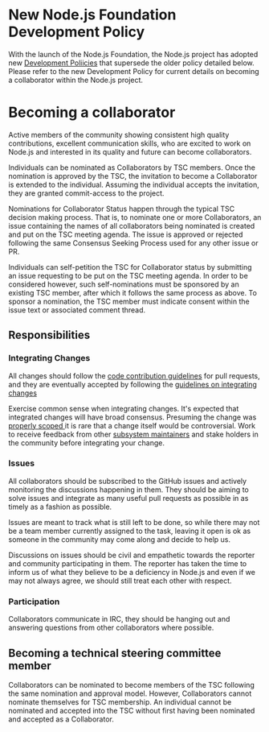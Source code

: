 # New Node.js Foundation Development Policy

With the launch of the Node.js Foundation, the Node.js project has adopted
new [Development Poliicies](https://github.com/nodejs/dev-policy) that
supersede the older policy detailed below. Please refer to the new
Development Policy for current details on becoming a collaborator within the
Node.js project.

# Becoming a collaborator

Active members of the community showing consistent high quality contributions,
excellent communication skills, who are excited to work on Node.js and
interested in its quality and future can become collaborators.

Individuals can be nominated as Collaborators by TSC members. Once the
nomination is approved by the TSC, the invitation to become a Collaborator is
extended to the individual. Assuming the individual accepts the invitation,
they are granted commit-access to the project.

Nominations for Collaborator Status happen through the typical TSC decision
making process. That is, to nominate one or more Collaborators, an issue
containing the names of all collaborators being nominated is created and put
on the TSC meeting agenda. The issue is approved or rejected following the
same Consensus Seeking Process used for any other issue or PR.

Individuals can self-petition the TSC for Collaborator status by submitting an
issue requesting to be put on the TSC meeting agenda. In order to be
considered however, such self-nominations must be sponsored by an existing TSC
member, after which it follows the same process as above. To sponsor a
nomination, the TSC member must indicate consent within the issue text or
associated comment thread.

## Responsibilities

### Integrating Changes

All changes should follow the [code contribution
guidelines](/contribute/code_contributions/) for pull requests,
and they are eventually accepted by following the [guidelines on integrating
changes](/contribute/accepting_contributions.html)

Exercise common sense when integrating changes. It's expected that integrated
changes will have broad consensus. Presuming the change was [properly scoped
](#scoping-features) it is rare that a change itself would be controversial.
Work to receive feedback from other [subsystem
maintainers](/about/organization/#index_md_current_collaborators) and stake
holders in the community before integrating your change.

### Issues

All collaborators should be subscribed to the GitHub issues and actively
monitoring the discussions happening in them. They should be aiming to solve
issues and integrate as many useful pull requests as possible in as timely as
a fashion as possible.

Issues are meant to track what is still left to be done, so while there may not
be a team member currently assigned to the task, leaving it open is ok as
someone in the community may come along and decide to help us.

Discussions on issues should be civil and empathetic towards the reporter and
community participating in them. The reporter has taken the time to inform
us of what they believe to be a deficiency in Node.js and even if we may not
always agree, we should still treat each other with respect.

### Participation

Collaborators communicate in IRC, they should be hanging out and answering
questions from other collaborators where possible.

## Becoming a technical steering committee member

Collaborators can be nominated to become members of the TSC following the same
nomination and approval model. However, Collaborators cannot nominate
themselves for TSC membership. An individual cannot be nominated and accepted
into the TSC without first having been nominated and accepted as a
Collaborator.
